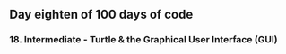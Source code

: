 ## Day eighten of 100 days of code 

### 18. Intermediate - Turtle & the Graphical User Interface (GUI)